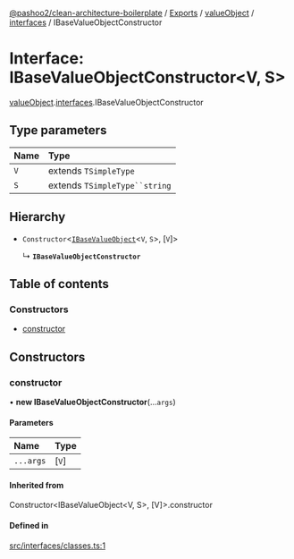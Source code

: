 [@pashoo2/clean-architecture-boilerplate](../README.md) / [Exports](../modules.md) / [valueObject](../modules/valueobject.md) / [interfaces](../modules/valueobject.interfaces.md) / IBaseValueObjectConstructor

# Interface: IBaseValueObjectConstructor<V, S\>

[valueObject](../modules/valueobject.md).[interfaces](../modules/valueobject.interfaces.md).IBaseValueObjectConstructor

## Type parameters

| Name | Type |
| :------ | :------ |
| `V` | extends `TSimpleType` |
| `S` | extends `TSimpleType``string` |

## Hierarchy

- `Constructor`<[`IBaseValueObject`](valueobject.interfaces.ibasevalueobject.md)<`V`, `S`\>, [`V`]\>

  ↳ **`IBaseValueObjectConstructor`**

## Table of contents

### Constructors

- [constructor](valueobject.interfaces.ibasevalueobjectconstructor.md#constructor)

## Constructors

### constructor

• **new IBaseValueObjectConstructor**(...`args`)

#### Parameters

| Name | Type |
| :------ | :------ |
| `...args` | [`V`] |

#### Inherited from

Constructor<IBaseValueObject<V, S\>, [V]\>.constructor

#### Defined in

[src/interfaces/classes.ts:1](https://github.com/pashoo2/clean-architecture-boilerplate/blob/5d0a725/src/interfaces/classes.ts#L1)
